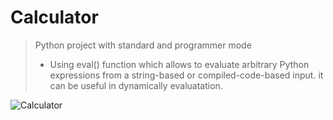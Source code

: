 # **Calculator**
> Python project with standard and programmer mode
   >- Using eval() function which allows to evaluate arbitrary Python expressions from a string-based or compiled-code-based input. it can be useful in dynamically            evaluatation.
  
![Calculator](https://user-images.githubusercontent.com/115734048/211109895-4c105c41-5414-477a-9f1b-0946eec6f4fc.gif)
